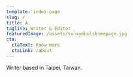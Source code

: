 ```yaml
---
template: index-page
slug: /
title: A.
tagline: Writer & Editor
featuredImage: /assets/sunsymbolshomepage.jpg
cta:
  ctaText: Know more
  ctaLink: /about
---
```


Writer based in Taipei, Taiwan. 
